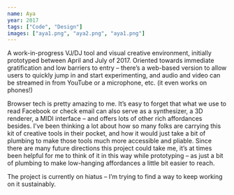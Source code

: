 ```yaml
---
name: Aya
year: 2017
tags: ["Code", "Design"]
images: ["aya1.png", "aya2.png", "aya1.png"]
---
```

A work-in-progress VJ/DJ tool and visual creative environment, initially
prototyped between April and July of 2017. Oriented towards immediate
gratification and low barriers to entry – there’s a web-based version to allow
users to quickly jump in and start experimenting, and audio and video can be
streamed in from YouTube or a microphone, etc. (it even works on phones!)

Browser tech is pretty amazing to me. It’s easy to forget that what we use to
read Facebook or check email can also serve as a synthesizer, a 3D renderer, a
MIDI interface – and offers lots of other rich affordances besides. I’ve been
thinking a lot about how so many folks are carrying this kit of creative tools
in their pocket, and how it would just take a bit of plumbing to make those
tools much more accessible and pliable. Since there are many future directions
this project could take me, it’s at times been helpful for me to think of it in
this way while prototyping – as just a bit of plumbing to make low-hanging
affordances a little bit easier to reach.

The project is currently on hiatus – I’m trying to find a way to keep working on
it sustainably.
